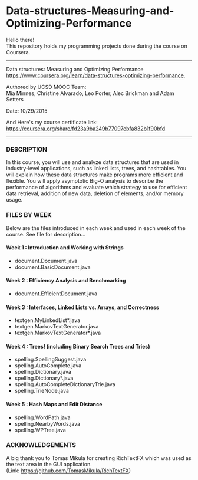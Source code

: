 # Data-structures-Measuring-and-Optimizing-Performance

Hello there!  
This repository holds my programming projects done during the course on Coursera. 

-------------------------------------------------------------------------  

 Data structures: Measuring and Optimizing Performance    
 https://www.coursera.org/learn/data-structures-optimizing-performance.   
      
 Authored by UCSD MOOC Team:    
 Mia Minnes, Christine Alvarado, Leo Porter, Alec Brickman and Adam Setters  
   
 Date: 10/29/2015    
 
 And Here's my course certificate link:  
 https://coursera.org/share/fd23a9ba249b77097ebfa832b1f90bfd

-------------------------------------------------------------------------


<h3>DESCRIPTION</h3>
In this course, you will use and analyze data structures that are used in industry-level applications, such as linked lists, trees, and hashtables.  You will explain how these data structures make programs more efficient and flexible.  You will apply asymptotic Big-O analysis to describe the performance of algorithms and evaluate which strategy to use for efficient data retrieval, addition of new data, deletion of elements, and/or memory usage.

<h3>FILES BY WEEK</h3>
Below are the files introduced in each week and used in each week
of the course. See file for description...

<h4>Week 1 : Introduction and Working with Strings</h4>  

- document.Document.java        
- document.BasicDocument.java

<h4>Week 2 : Efficiency Analysis and Benchmarking</h4>

- document.EfficientDocument.java

<h4>Week 3 : Interfaces, Linked Lists vs. Arrays, and Correctness</h4>

- textgen.MyLinkedList*.java
- textgen.MarkovTextGenerator.java
- textgen.MarkovTextGenerator*.java

<h4>Week 4 : Trees! (including Binary Search Trees and Tries)</h4>

- spelling.SpellingSuggest.java
- spelling.AutoComplete.java
- spelling.Dictionary.java
- spelling.Dictionary*.java
- spelling.AutoCompleteDictionaryTrie.java
- spelling.TrieNode.java

<h4>Week 5 : Hash Maps and Edit Distance</h4>

- spelling.WordPath.java
- spelling.NearbyWords.java
- spelling.WPTree.java

<h3>ACKNOWLEDGEMENTS</h3>

A big thank you to Tomas Mikula for creating RichTextFX 
which was used as the text area in the GUI application.   
(Link: https://github.com/TomasMikula/RichTextFX)
